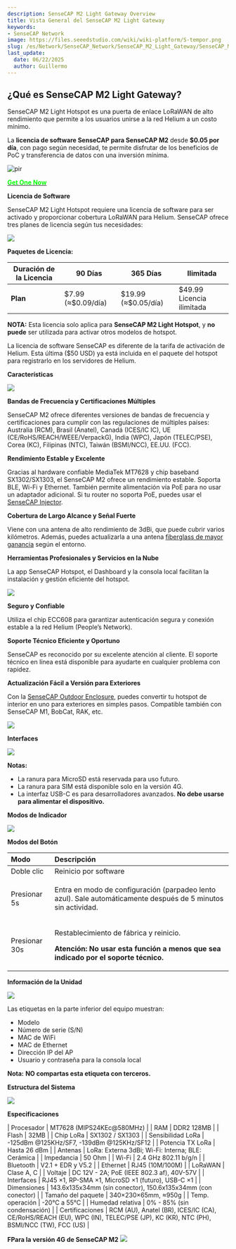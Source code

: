 ```yaml
---
description: SenseCAP M2 Light Gateway Overview
title: Vista General del SenseCAP M2 Light Gateway
keywords:
- SenseCAP Network
image: https://files.seeedstudio.com/wiki/wiki-platform/S-tempor.png
slug: /es/Network/SenseCAP_Network/SenseCAP_M2_Light_Gateway/SenseCAP_M2_Light_Gateway_Overview
last_update:
  date: 06/22/2025
  author: Guillermo
---
```



## ¿Qué es SenseCAP M2 Light Gateway?

SenseCAP M2 Light Hotspot es una puerta de enlace LoRaWAN de alto rendimiento que permite a los usuarios unirse a la red Helium a un costo mínimo.

La **licencia de software SenseCAP para SenseCAP M2** desde **\$0.05 por día**, con pago según necesidad, te permite disfrutar de los beneficios de PoC y transferencia de datos con una inversión mínima.

<p style={{textAlign: 'center'}}><img src="https://media-cdn.seeedstudio.com/media/catalog/product/cache/bb49d3ec4ee05b6f018e93f896b8a25d/1/-/1-sensecap-m2-light-hotspot-software-license--first_1_.jpg" alt="pir" width={600} height="auto" /></p>


<div class="get_one_now_container" style={{textAlign: 'center'}}>
    <a class="get_one_now_item" href="https://www.seeedstudio.com/SenseCAP-M2-Light-Hotspot-and-Software-License.html" target="_blank">
            <strong><span><font color={'FFFFFF'} size={"4"}> Get One Now </font></span></strong>
    </a>
</div>

**Licencia de Software**

SenseCAP M2 Light Hotspot requiere una licencia de software para ser activado y proporcionar cobertura LoRaWAN para Helium. SenseCAP ofrece tres planes de licencia según tus necesidades:



![](https://files.seeedstudio.com/wiki/SenseCAP/LoRaWAN_Gateway/image2.png)

**Paquetes de Licencia:**

| **Duración de la Licencia** | 90 Días | 365 Días | Ilimitada |
|-----------------------------|---------|-----------|------------|
| **Plan** | \$7.99 (≈\$0.09/día) | \$19.99 (≈\$0.05/día) | \$49.99 Licencia ilimitada |

**NOTA:** Esta licencia solo aplica para **SenseCAP M2 Light Hotspot**, y **no puede** ser utilizada para activar otros modelos de hotspot.

La licencia de software SenseCAP es diferente de la tarifa de activación de Helium. Esta última (\$50 USD) ya está incluida en el paquete del hotspot para registrarlo en los servidores de Helium.


**Características**

![](https://files.seeedstudio.com/wiki/SenseCAP/LoRaWAN_Gateway/image3.png)

**Bandas de Frecuencia y Certificaciones Múltiples**

SenseCAP M2 ofrece diferentes versiones de bandas de frecuencia y certificaciones para cumplir con las regulaciones de múltiples países:  
Australia (RCM), Brasil (Anatel), Canadá (ICES/IC IC), UE (CE/RoHS/REACH/WEEE/VerpackG), India (WPC), Japón (TELEC/PSE), Corea (KC), Filipinas (NTC), Taiwán (BSMI/NCC), EE.UU. (FCC).

**Rendimiento Estable y Excelente**

Gracias al hardware confiable MediaTek MT7628 y chip baseband SX1302/SX1303, el SenseCAP M2 ofrece un rendimiento estable. Soporta BLE, Wi-Fi y Ethernet. También permite alimentación vía PoE para no usar un adaptador adicional. Si tu router no soporta PoE, puedes usar el [SenseCAP Injector](https://www.seeedstudio.com/SenseCAP-PoE-Injector-48V-US-p-5462.html).

**Cobertura de Largo Alcance y Señal Fuerte**

Viene con una antena de alto rendimiento de 3dBi, que puede cubrir varios kilómetros. Además, puedes actualizarla a una antena [fiberglass de mayor ganancia](https://www.seeedstudio.com/catalogsearch/result/?q=fiberglass%20antenna) según el entorno.

**Herramientas Profesionales y Servicios en la Nube**

La app SenseCAP Hotspot, el Dashboard y la consola local facilitan la instalación y gestión eficiente del hotspot.

![](https://files.seeedstudio.com/wiki/SenseCAP/LoRaWAN_Gateway/image4.png)

**Seguro y Confiable**

Utiliza el chip ECC608 para garantizar autenticación segura y conexión estable a la red Helium (People’s Network).

**Soporte Técnico Eficiente y Oportuno**

SenseCAP es reconocido por su excelente atención al cliente. El soporte técnico en línea está disponible para ayudarte en cualquier problema con rapidez.

**Actualización Fácil a Versión para Exteriores**

Con la [SenseCAP Outdoor Enclosure](https://www.seeedstudio.com/SenseCAP-Outdoor-Enclosure-p-5353.html), puedes convertir tu hotspot de interior en uno para exteriores en simples pasos. Compatible también con SenseCAP M1, BobCat, RAK, etc.

![](https://files.seeedstudio.com/wiki/SenseCAP/LoRaWAN_Gateway/image5.png)

**Interfaces**

![](https://files.seeedstudio.com/wiki/SenseCAP/LoRaWAN_Gateway/image7.png)

**Notas:**
- La ranura para MicroSD está reservada para uso futuro.
- La ranura para SIM está disponible solo en la versión 4G.
- La interfaz USB-C es para desarrolladores avanzados. **No debe usarse para alimentar el dispositivo.**

**Modos de Indicador**

![](https://files.seeedstudio.com/wiki/SenseCAP/LoRaWAN_Gateway/image9.png)

**Modos del Botón**

|**Modo**|**Descripción**|
| :- | :- |
|Doble clic|Reinicio por software|
|Presionar 5s|<p>Entra en modo de configuración (parpadeo lento azul). Sale automáticamente después de 5 minutos sin actividad.</p>|
|<p></p><p></p><p>Presionar 30s</p>|<p>Restablecimiento de fábrica y reinicio.</p><p>**Atención: No usar esta función a menos que sea indicado por el soporte técnico.**</p>|

**Información de la Unidad**


![](https://files.seeedstudio.com/wiki/SenseCAP/LoRaWAN_Gateway/image10.png)

Las etiquetas en la parte inferior del equipo muestran:

- Modelo
- Número de serie (S/N)
- MAC de WiFi
- MAC de Ethernet
- Dirección IP del AP
- Usuario y contraseña para la consola local

**Nota:** **NO compartas esta etiqueta con terceros.**

**Estructura del Sistema**

![](https://files.seeedstudio.com/wiki/SenseCAP/LoRaWAN_Gateway/image11.jpg)



**Especificaciones**

| Procesador | MT7628 (MIPS24KEc@580MHz) |
| RAM | DDR2 128MB |
| Flash | 32MB |
| Chip LoRa | SX1302 / SX1303 |
| Sensibilidad LoRa | -125dBm @125KHz/SF7, -139dBm @125KHz/SF12 |
| Potencia TX LoRa | Hasta 26 dBm |
| Antenas | LoRa: Externa 3dBi; Wi-Fi: Interna; BLE: Cerámica |
| Impedancia | 50 Ohm |
| Wi-Fi | 2.4 GHz 802.11 b/g/n |
| Bluetooth | V2.1 + EDR y V5.2 |
| Ethernet | RJ45 (10M/100M) |
| LoRaWAN | Clase A, C |
| Voltaje | DC 12V - 2A; PoE (IEEE 802.3 af), 40V-57V |
| Interfaces | RJ45 ×1, RP-SMA ×1, MicroSD ×1 (futuro), USB-C ×1 |
| Dimensiones | 143.6x135x34mm (sin conector), 150.6x135x34mm (con conector) |
| Tamaño del paquete | 340×230×65mm, ≈950g |
| Temp. operación | -20°C a 55°C |
| Humedad relativa | 0% - 85% (sin condensación) |
| Certificaciones | RCM (AU), Anatel (BR), ICES/IC (CA), CE/RoHS/REACH (EU), WPC (IN), TELEC/PSE (JP), KC (KR), NTC (PH), BSMI/NCC (TW), FCC (US) |


**FPara la versión 4G de SenseCAP M2**
![](https://files.seeedstudio.com/wiki/SenseCAP/LoRaWAN_Gateway/image12.png)
